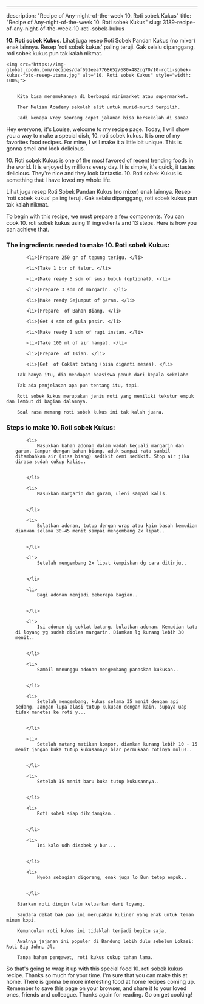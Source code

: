 ---
description: "Recipe of Any-night-of-the-week 10. Roti sobek Kukus"
title: "Recipe of Any-night-of-the-week 10. Roti sobek Kukus"
slug: 3189-recipe-of-any-night-of-the-week-10-roti-sobek-kukus

<p>
	<strong>10. Roti sobek Kukus</strong>. 
	Lihat juga resep Roti Sobek Pandan Kukus (no mixer) enak lainnya. Resep &#39;roti sobek kukus&#39; paling teruji. Gak selalu dipanggang, roti sobek kukus pun tak kalah nikmat.
</p>
<p>
	
	<img src="https://img-global.cpcdn.com/recipes/daf691eea7768652/680x482cq70/10-roti-sobek-kukus-foto-resep-utama.jpg" alt="10. Roti sobek Kukus" style="width: 100%;">
	
	
		Kita bisa menemukannya di berbagai minimarket atau supermarket.
	
		Ther Melian Academy sekolah elit untuk murid-murid terpilih.
	
		Jadi kenapa Vrey seorang copet jalanan bisa bersekolah di sana?
	
</p>
<p>
	Hey everyone, it's Louise, welcome to my recipe page. Today, I will show you a way to make a special dish, 10. roti sobek kukus. It is one of my favorites food recipes. For mine, I will make it a little bit unique. This is gonna smell and look delicious.
</p>
	
<p>
	10. Roti sobek Kukus is one of the most favored of recent trending foods in the world. It is enjoyed by millions every day. It is simple, it's quick, it tastes delicious. They're nice and they look fantastic. 10. Roti sobek Kukus is something that I have loved my whole life.
</p>
<p>
	Lihat juga resep Roti Sobek Pandan Kukus (no mixer) enak lainnya. Resep &#39;roti sobek kukus&#39; paling teruji. Gak selalu dipanggang, roti sobek kukus pun tak kalah nikmat.
</p>

<p>
To begin with this recipe, we must prepare a few components. You can cook 10. roti sobek kukus using 11 ingredients and 13 steps. Here is how you can achieve that.
</p>

<h3>The ingredients needed to make 10. Roti sobek Kukus:</h3>

<ol>
	
		<li>{Prepare 250 gr of tepung terigu. </li>
	
		<li>{Take 1 btr of telur. </li>
	
		<li>{Make ready 5 sdm of susu bubuk (optional). </li>
	
		<li>{Prepare 3 sdm of margarin. </li>
	
		<li>{Make ready Sejumput of garam. </li>
	
		<li>{Prepare  of Bahan Biang. </li>
	
		<li>{Get 4 sdm of gula pasir. </li>
	
		<li>{Make ready 1 sdm of ragi instan. </li>
	
		<li>{Take 100 ml of air hangat. </li>
	
		<li>{Prepare  of Isian. </li>
	
		<li>{Get  of Coklat batang (bisa diganti meses). </li>
	
</ol>
<p>
	
		Tak hanya itu, dia mendapat beasiswa penuh dari kepala sekolah!
	
		Tak ada penjelasan apa pun tentang itu, tapi.
	
		Roti sobek kukus merupakan jenis roti yang memiliki tekstur empuk dan lembut di bagian dalamnya.
	
		Soal rasa memang roti sobek kukus ini tak kalah juara.
	
</p>

<h3>Steps to make 10. Roti sobek Kukus:</h3>

<ol>
	
		<li>
			Masukkan bahan adonan dalam wadah kecuali margarin dan garam. Campur dengan bahan biang, aduk sampai rata sambil ditambahkan air (sisa biang) sedikit demi sedikit. Stop air jika dirasa sudah cukup kalis..
			
			
		</li>
	
		<li>
			Masukkan margarin dan garam, uleni sampai kalis.
			
			
		</li>
	
		<li>
			Bulatkan adonan, tutup dengan wrap atau kain basah kemudian diamkan selama 30-45 menit sampai mengembang 2x lipat..
			
			
		</li>
	
		<li>
			Setelah mengembang 2x lipat kempiskan dg cara ditinju..
			
			
		</li>
	
		<li>
			Bagi adonan menjadi beberapa bagian..
			
			
		</li>
	
		<li>
			Isi adonan dg coklat batang, bulatkan adonan. Kemudian tata di loyang yg sudah dioles margarin. Diamkan lg kurang lebih 30 menit..
			
			
		</li>
	
		<li>
			Sambil menunggu adonan mengembang panaskan kukusan..
			
			
		</li>
	
		<li>
			Setelah mengembang, kukus selama 35 menit dengan api sedang. Jangan lupa alasi tutup kukusan dengan kain, supaya uap tidak menetes ke roti y...
			
			
		</li>
	
		<li>
			Setelah matang matikan kompor, diamkan kurang lebih 10 - 15 menit jangan buka tutup kukusannya biar permukaan rotinya mulus..
			
			
		</li>
	
		<li>
			Setelah 15 menit baru buka tutup kukusannya..
			
			
		</li>
	
		<li>
			Roti sobek siap dihidangkan..
			
			
		</li>
	
		<li>
			Ini kalo udh disobek y bun...
			
			
		</li>
	
		<li>
			Nyoba sebagian digoreng, enak juga lo Bun tetep empuk..
			
			
		</li>
	
</ol>

<p>
	
		Biarkan roti dingin lalu keluarkan dari loyang.
	
		Saudara dekat bak pao ini merupakan kuliner yang enak untuk teman minum kopi.
	
		Kemunculan roti kukus ini tidaklah terjadi begitu saja.
	
		Awalnya jajanan ini populer di Bandung lebih dulu sebelum Lokasi: Roti Big John, Jl.
	
		Tanpa bahan pengawet, roti kukus cukup tahan lama.
	
</p>

<p>
	So that's going to wrap it up with this special food 10. roti sobek kukus recipe. Thanks so much for your time. I'm sure that you can make this at home. There is gonna be more interesting food at home recipes coming up. Remember to save this page on your browser, and share it to your loved ones, friends and colleague. Thanks again for reading. Go on get cooking!
</p>
